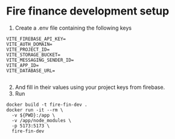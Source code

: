 # Fire finance development setup

1. Create a .env file containing the following keys
```
VITE_FIREBASE_API_KEY=
VITE_AUTH_DOMAIN=
VITE_PROJECT_ID=
VITE_STORAGE_BUCKET=
VITE_MESSAGING_SENDER_ID=
VITE_APP_ID=
VITE_DATABASE_URL=
```

```
```
2. And fill in their values using your project keys from firebase.
3. Run
```
docker build -t fire-fin-dev .
docker run -it --rm \
  -v ${PWD}:/app \
  -v /app/node_modules \
  -p 5173:5173 \
  fire-fin-dev
```
